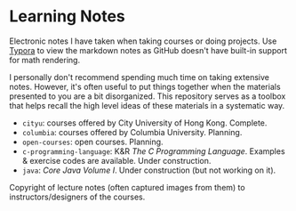 # Learning Notes

Electronic notes I have taken when taking courses or doing projects. Use [Typora](https://typora.io/) to view the markdown notes as GitHub doesn't have built-in support for math rendering.

I personally don't recommend spending much time on taking extensive notes. However, it's often useful to put things together when the materials presented to you are a bit disorganized. This repository serves as a toolbox that helps recall the high level ideas of these materials in a systematic way.



- `cityu`: courses offered by City University of Hong Kong. Complete.
- `columbia`: courses offered by Columbia University. Planning.
- `open-courses`: open courses. Planning.
- `c-programming-language`: K&R *The C Programming Language*. Examples & exercise codes are available. Under construction.
- `java`: *Core Java Volume I*. Under construction (but not working on it).



Copyright of lecture notes (often captured images from them) to instructors/designers of the courses.

